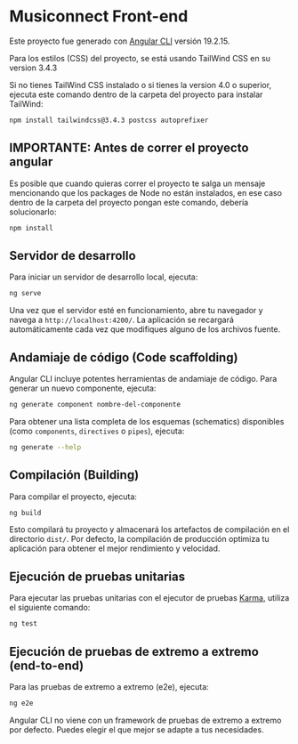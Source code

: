 # Musiconnect Front-end

Este proyecto fue generado con [Angular CLI](https://github.com/angular/angular-cli) versión 19.2.15.

Para los estilos (CSS) del proyecto, se está usando TailWind CSS en su version 3.4.3

Si no tienes TailWind CSS instalado o si tienes la version 4.0 o superior, ejecuta este comando dentro de la carpeta del proyecto para instalar TailWind:

```bash
npm install tailwindcss@3.4.3 postcss autoprefixer
```

## IMPORTANTE: Antes de correr el proyecto angular

Es posible que cuando quieras correr el proyecto te salga un mensaje mencionando que los packages de Node no están instalados, en ese caso dentro de la carpeta del proyecto pongan este comando, debería solucionarlo:

```bash
npm install
```

## Servidor de desarrollo

Para iniciar un servidor de desarrollo local, ejecuta:

```bash
ng serve
```

Una vez que el servidor esté en funcionamiento, abre tu navegador y navega a `http://localhost:4200/`. La aplicación se recargará automáticamente cada vez que modifiques alguno de los archivos fuente.

## Andamiaje de código (Code scaffolding)

Angular CLI incluye potentes herramientas de andamiaje de código. Para generar un nuevo componente, ejecuta:

```bash
ng generate component nombre-del-componente
```

Para obtener una lista completa de los esquemas (schematics) disponibles (como `components`, `directives` o `pipes`), ejecuta:

```bash
ng generate --help
```

## Compilación (Building)

Para compilar el proyecto, ejecuta:

```bash
ng build
```

Esto compilará tu proyecto y almacenará los artefactos de compilación en el directorio `dist/`. Por defecto, la compilación de producción optimiza tu aplicación para obtener el mejor rendimiento y velocidad.

## Ejecución de pruebas unitarias

Para ejecutar las pruebas unitarias con el ejecutor de pruebas [Karma](https://karma-runner.github.io), utiliza el siguiente comando:

```bash
ng test
```

## Ejecución de pruebas de extremo a extremo (end-to-end)

Para las pruebas de extremo a extremo (e2e), ejecuta:

```bash
ng e2e
```

Angular CLI no viene con un framework de pruebas de extremo a extremo por defecto. Puedes elegir el que mejor se adapte a tus necesidades.
